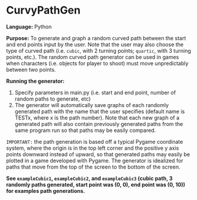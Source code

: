 # CurvyPathGen
**Language:** Python  

**Purpose:** To generate and graph a random curved path between the start and end points input by the user. Note that the user may also choose the type of curved path (i.e. `cubic`, with 2 turning points; `quartic`, with 3 turning points, etc.). The random curved path generator can be used in games when characters (i.e. objects for player to shoot) must move unpredictably between two points.  

**Running the generator:** 
1. Specify parameters in main.py (i.e. start and end point, number of random paths to generate, etc) 
2. The generator will automatically save graphs of each randomly generated path with the name that the user specifies (default name is TESTx, where x is the path number). Note that each new graph of a generated path will also contain previously generated paths from the same program run so that paths may be easily compared. 

`IMPORTANT:` the path generation is based off a typical Pygame coordinate system, where the origin is in the top left corner and the positive y axis points downward instead of upward, so that generated paths may easily be plotted in a game developed with Pygame. The generator is idealized for paths that move from the top of the screen to the bottom of the screen. 

**See `exampleCubic1`, `exampleCubic2`, and `exampleCubic3` (cubic path, 3 randomly paths generated, start point was (0, 0), end point was (0, 10)) for examples path generations.** 

